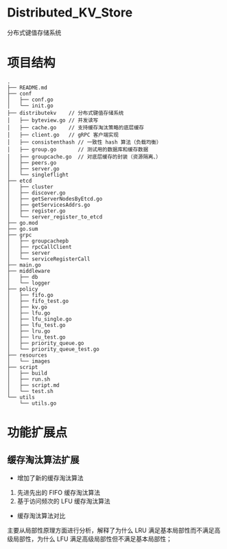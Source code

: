 # Distributed_KV_Store

分布式键值存储系统

# 项目结构

```
.
├── README.md
├── conf            
│   ├── conf.go
│   └── init.go
├── distributekv    // 分布式键值存储系统
│   ├── byteview.go // 并发读写
│   ├── cache.go    // 支持缓存淘汰策略的底层缓存
│   ├── client.go   // gRPC 客户端实现
│   ├── consistenthash // 一致性 hash 算法（负载均衡）
│   ├── group.go       // 测试用的数据库和缓存数据
│   ├── groupcache.go  // 对底层缓存的封装（资源隔离、）
│   ├── peers.go
│   ├── server.go
│   └── singleflight
├── etcd
│   ├── cluster
│   ├── discover.go
│   ├── getServerNodesByEtcd.go
│   ├── getServicesAddrs.go
│   ├── register.go
│   └── server_register_to_etcd
├── go.mod
├── go.sum
├── grpc
│   ├── groupcachepb
│   ├── rpcCallClient
│   ├── server
│   └── serviceRegisterCall
├── main.go
├── middleware
│   ├── db
│   └── logger
├── policy
│   ├── fifo.go
│   ├── fifo_test.go
│   ├── kv.go
│   ├── lfu.go
│   ├── lfu_single.go
│   ├── lfu_test.go
│   ├── lru.go
│   ├── lru_test.go
│   ├── priority_queue.go
│   └── priority_queue_test.go
├── resources
│   └── images
├── script
│   ├── build
│   ├── run.sh
│   ├── script.md
│   └── test.sh
└── utils
    └── utils.go
```

# 功能扩展点

## 缓存淘汰算法扩展

- 增加了新的缓存淘汰算法
1. 先进先出的 FIFO 缓存淘汰算法
2. 基于访问频次的 LFU 缓存淘汰算法

- 缓存淘汰算法对比

主要从局部性原理方面进行分析，解释了为什么 LRU 满足基本局部性而不满足高级局部性，为什么 LFU 满足高级局部性但不满足基本局部性；

